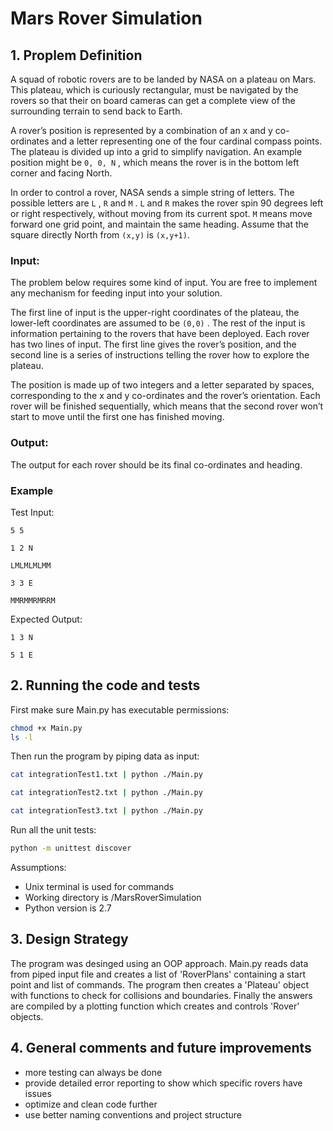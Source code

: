 # Mars Rover Simulation

## 1. Proplem Definition


A squad of robotic rovers are to be landed by NASA on a plateau on Mars. This plateau, which is curiously rectangular, must be navigated by the rovers so that their on board cameras can get a complete view of the surrounding terrain to send back to Earth.

A rover’s position is represented by a combination of an x and y co-ordinates and a letter representing one of the four cardinal compass points. The plateau is divided up into a grid to simplify navigation. An example position might be
`0, 0, N` , which means the rover is in the bottom left corner and facing North.

In order to control a rover, NASA sends a simple string of letters. The possible letters are `L` , `R` and `M` . `L` and `R` makes the rover spin 90 degrees left or right respectively, without moving from its current spot. `M` means move forward one grid
point, and maintain the same heading. Assume that the square directly North from `(x,y)` is `(x,y+1)`.

### Input:

The problem below requires some kind of input. You are free to implement any mechanism for feeding input into your solution.

The first line of input is the upper-right coordinates of the plateau, the lower-left coordinates are assumed to be `(0,0)` . The rest of the input is information pertaining to the rovers that have been deployed. Each rover has two lines of input. The first line gives the rover’s position, and the second line is a series of instructions telling the rover how to explore the plateau.

The position is made up of two integers and a letter separated by spaces, corresponding to the x and y co-ordinates and the rover’s orientation. Each rover will be finished sequentially, which means that the second rover won’t start to move until the first one has finished moving.


### Output:

The output for each rover should be its final co-ordinates and heading.


### Example

Test Input:

`5 5`

`1 2 N`

`LMLMLMLMM`

`3 3 E`

`MMRMMRMRRM`

Expected Output:

`1 3 N`

`5 1 E`


## 2. Running the code and tests
First make sure Main.py has executable permissions:
```bash
chmod +x Main.py
ls -l
```
Then run the program by piping data as input:
```bash
cat integrationTest1.txt | python ./Main.py

cat integrationTest2.txt | python ./Main.py

cat integrationTest3.txt | python ./Main.py
```

Run all the unit tests: 
```bash
python -m unittest discover
```

Assumptions:
 - Unix terminal is used for commands
 - Working directory is /MarsRoverSimulation
 - Python version is 2.7 
 

## 3. Design Strategy
The program was desinged using an OOP approach. 
Main.py reads data from piped input file and creates a list of 'RoverPlans' containing a start point and list of commands.
The program then creates a 'Plateau' object with functions to check for collisions and boundaries. Finally the answers are 
compiled by a plotting function which creates and controls 'Rover' objects. 

## 4. General comments and future improvements
 - more testing can always be done
 - provide detailed error reporting to show which specific rovers have issues 
 - optimize and clean code further
 - use better naming conventions and project structure

